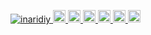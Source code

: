 <p align="left">
  <a href="https://github.com/inaridiy/inaridiy/">
    <img src="https://komarev.com/ghpvc/?username=inaridiy" alt="inaridiy" />
  </a>
  <a href="http://twitter.com/inaridiy">
    <img height="20" src="https://img.shields.io/twitter/follow/inaridiy?label=Twitter&logo=twitter&style=flat" />
  </a>
  <a href="https://github.com/inaridiy">
    <img height="20" src="https://img.shields.io/github/followers/inaridiy?label=follow&logo=github&style=flat" />
  </a>
  <a href="https://www.reddit.com/user/inaridiy">
    <img height="20" src="https://img.shields.io/reddit/user-karma/combined/inaridiy?label=Reddit&logo=reddit&style=flat" />
  </a>
  <a href="https://stackoverflow.com/users/5720201/inaridiy">
    <img height="20" src="https://img.shields.io/stackexchange/stackoverflow/r/5720201?label=StackOverflow&logo=stack-overflow&style=flat" />
  </a>
  <a href="http://qiita.com/inaridiy">
    <img height="20" src="https://qiita-badge.apiapi.app/s/inaridiy/posts.svg" />
  </a>
  <//qiita.com/inaridiy">
    <img height="20" src="https://qiita-badge.apiapi.app/s/inaridiy/contributions.svg" />
  </a>
</p>